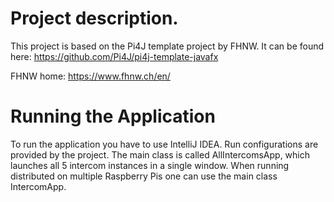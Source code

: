 # Project description.

This project is based on the Pi4J template project by FHNW. It can be found here: https://github.com/Pi4J/pi4j-template-javafx

FHNW home: https://www.fhnw.ch/en/

# Running the Application

To run the application you have to use IntelliJ IDEA. Run configurations are provided by the project. The main
class is called AllIntercomsApp, which launches all 5 intercom instances in a single window. When running distributed
on multiple Raspberry Pis one can use the main class IntercomApp.



